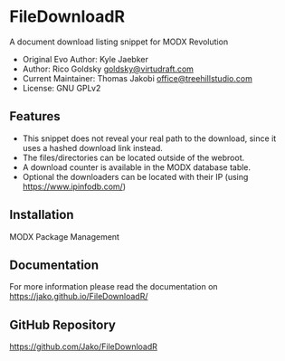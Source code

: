 # FileDownloadR

A document download listing snippet for MODX Revolution

- Original Evo Author: Kyle Jaebker
- Author: Rico Goldsky <goldsky@virtudraft.com>
- Current Maintainer: Thomas Jakobi <office@treehillstudio.com>
- License: GNU GPLv2

## Features

- This snippet does not reveal your real path to the download, since it uses a hashed download link instead. 
- The files/directories can be located outside of the webroot.
- A download counter is available in the MODX database table.
- Optional the downloaders can be located with their IP (using https://www.ipinfodb.com/)

## Installation

MODX Package Management

## Documentation

For more information please read the documentation on https://jako.github.io/FileDownloadR/

## GitHub Repository

https://github.com/Jako/FileDownloadR
